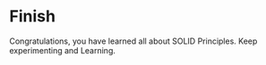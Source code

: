 # Finish

Congratulations, you have learned all about SOLID Principles. Keep experimenting and Learning.
